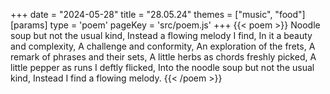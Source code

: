 +++
date = "2024-05-28"
title = "28.05.24"
themes = ["music", "food"]
[params]
  type = 'poem'
  pageKey = 'src/poem.js'
+++
{{< poem >}}
Noodle soup but not the usual kind,
Instead a flowing melody I find,
In it a beauty and complexity,
A challenge and conformity,
An exploration of the frets,
A remark of phrases and their sets,
A little herbs as chords freshly picked,
A little pepper as runs I deftly flicked,
Into the noodle soup but not the usual kind,
Instead I find a flowing melody.
{{< /poem >}}